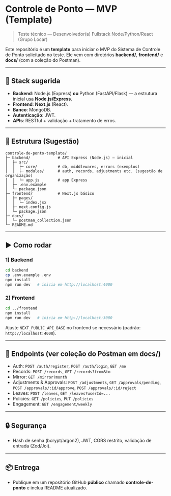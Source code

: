 # Controle de Ponto — MVP (Template)
> Teste técnico — Desenvolvedor(a) Fullstack Node/Python/React (Grupo Locar)

Este repositório é um **template** para iniciar o MVP do Sistema de Controle de Ponto solicitado no teste.
Ele vem com diretórios **backend/**, **frontend/** e **docs/** (com a coleção do Postman).

---

## 🧱 Stack sugerida
- **Backend**: Node.js (Express) **ou** Python (FastAPI/Flask) — a estrutura inicial usa **Node.js/Express**.
- **Frontend**: **Next.js** (React).
- **Banco**: MongoDB.
- **Autenticação**: JWT.
- **APIs**: RESTful + validação + tratamento de erros.

---

## 📁 Estrutura (Sugestão)
```
controle-de-ponto-template/
├─ backend/            # API Express (Node.js) — inicial
│  ├─ src/
│  │  ├─ core/         # db, middlewares, errors (exemplos)
│  │  ├─ modules/      # auth, records, adjustments etc. (sugestão de organização)
│  │  └─ app.js        # app Express
│  ├─ .env.example
│  └─ package.json
├─ frontend/           # Next.js básico
│  ├─ pages/
│  │  └─ index.jsx
│  ├─ next.config.js
│  └─ package.json
├─ docs/
│  └─ postman_collection.json
└─ README.md
```

---

## ▶️ Como rodar
### 1) Backend
```bash
cd backend
cp .env.example .env
npm install
npm run dev   # inicia em http://localhost:4000
```

### 2) Frontend
```bash
cd ../frontend
npm install
npm run dev   # inicia em http://localhost:3000
```

Ajuste `NEXT_PUBLIC_API_BASE` no frontend se necessário (padrão: `http://localhost:4000`).

---

## 🔌 Endpoints (ver coleção do Postman em docs/)
- Auth: `POST /auth/register`, `POST /auth/login`, `GET /me`
- Records: `POST /records`, `GET /records?from&to`
- Mirror: `GET /mirror?month`
- Adjustments & Approvals: `POST /adjustments`, `GET /approvals/pending`, `POST /approvals/:id/approve`, `POST /approvals/:id/reject`
- Leaves: `POST /leaves`, `GET /leaves?userId=...`
- Policies: `GET /policies`, `PUT /policies`
- Engagement: `GET /engagement/weekly`

---

## 🔒 Segurança
- Hash de senha (bcrypt/argon2), JWT, CORS restrito, validação de entrada (Zod/Joi).

---

## 📦 Entrega
- Publique em um repositório GitHub **público** chamado **controle-de-ponto** e inclua README atualizado.
